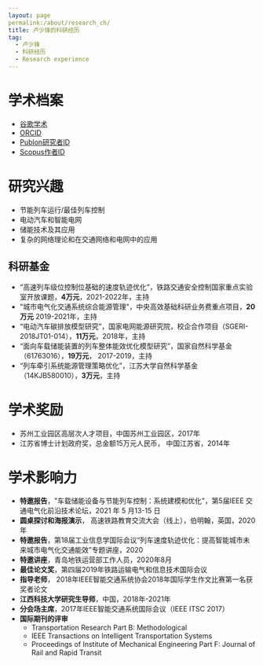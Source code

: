 ```yaml
---
layout: page
permalink:/about/research_ch/ 
title: 卢少锋的科研经历
tag: 
  - 卢少锋
  - 科研经历
  - Research experience
---
```


# 学术档案
* [谷歌学术](https://scholar.google.com/citations?user=hfkHeAQAAAAJ&hl=en)
* [ORCID](https://orcid.org/0000-0001-5361-2463)
* [Publon研究者ID](https://publons.com/researcher/2776485/shaofeng-lu/)
* [Scopus作者ID](https://www.scopus.com/authid/detail.uri?authorId=55017180900)

# 研究兴趣
* 节能列车运行/最佳列车控制
* 电动汽车和智能电网
*	储能技术及其应用
*	复杂的网络理论和在交通网络和电网中的应用

## 科研基金
* “高速列车级位控制位基础的速度轨迹优化”，铁路交通安全控制国家重点实验室开放课题，**4万元**，2021-2022年，主持
* "城市电气化交通系统综合能源管理"，中央高效基础科研业务费重点项目，**20万元** 2019-2021年，主持
* “电动汽车碳排放模型研究”，国家电网能源研究院，校企合作项目（SGERI-2018JT01-014），**11万元**，2018年，主持
* “面向车载储能装置的列车整体能效优化模型研究”，国家自然科学基金（61763016），**19万元**， 2017-2019，主持
* “列车牵引系统能源管理策略优化”，江苏大学自然科学基金（14KJB580010），**3万元**，主持

# 学术奖励
* 苏州工业园区高层次人才项目，中国苏州工业园区，2017年
* 江苏省博士计划政府奖，总金额15万元人民币， 中国江苏省，2014年

# 学术影响力
* **特邀报告**，"车载储能设备与节能列车控制：系统建模和优化"，第5届IEEE 交通电气化前沿技术论坛，2021 年 5 月13-15 日
* **圆桌探讨和海报演示**， 高速铁路教育交流大会（线上），伯明翰，英国，2020年
* **特邀报告**，第18届工业信息学国际会议“列车速度轨迹优化：提高智能城市未来城市电气化交通能效”专题讲座，2020
* **特邀讲座**，青岛地铁运营部工作人员，2020年8月
* **最佳论文奖**，第四届2019年铁路运输电气和信息技术国际会议
* **指导老师**， 2018年IEEE智能交通系统协会2018年国际学生作文比赛第一名获奖者论文
* **江西科技大学研究生导师**，中国，2018年-2021年
* **分会场主席**，2017年IEEE智能交通系统国际会议（IEEE ITSC 2017）
* **国际期刊的评审**
  * Transportation Research Part B: Methodological
  * IEEE Transactions on Intelligent Transportation Systems
  * Proceedings of Institute of Mechanical Engineering Part F: Journal of Rail and Rapid Transit

